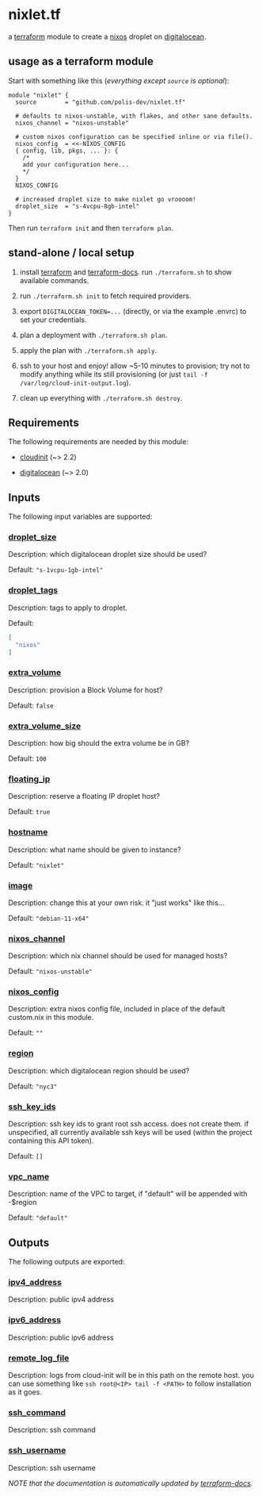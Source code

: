 # nixlet.tf

[terraform-docs]: https://terraform-docs.io
[terraform]: https://terraform.io
[digitalocean]: https://digitalocean.com
[nixos]: https://nixos.org

a [terraform] module to create a [nixos] droplet on [digitalocean].

## usage as a terraform module

Start with something like this (_everything except `source` is optional_):

```hcl
module "nixlet" {
  source        = "github.com/polis-dev/nixlet.tf"

  # defaults to nixos-unstable, with flakes, and other sane defaults.
  nixos_channel = "nixos-unstable"

  # custom nixos configuration can be specified inline or via file().
  nixos_config  = <<-NIXOS_CONFIG
  { config, lib, pkgs, ... }: {
    /*
    add your configuration here...
    */
  }
  NIXOS_CONFIG

  # increased droplet size to make nixlet go vroooom!
  droplet_size  = "s-4vcpu-8gb-intel"
}
```

Then run `terraform init` and then `terraform plan`.

## stand-alone / local setup

1. install [terraform] and [terraform-docs]. run `./terraform.sh` to show available commands.

2. run `./terraform.sh init` to fetch required providers.

3. export `DIGITALOCEAN_TOKEN=...` (directly, or via the example .envrc) to set your credentials.

4. plan a deployment with `./terraform.sh plan`.

5. apply the plan with `./terraform.sh apply`.

6. ssh to your host and enjoy! allow ~5-10 minutes to provision; try not to modify anything while its still provisioning (or just `tail -f /var/log/cloud-init-output.log`).

7. clean up everything with `./terraform.sh destroy`.

<!-- BEGIN_TF_DOCS -->
## Requirements

The following requirements are needed by this module:

- <a name="requirement_cloudinit"></a> [cloudinit](#requirement\_cloudinit) (~> 2.2)

- <a name="requirement_digitalocean"></a> [digitalocean](#requirement\_digitalocean) (~> 2.0)

## Inputs

The following input variables are supported:

### <a name="input_droplet_size"></a> [droplet\_size](#input\_droplet\_size)

Description: which digitalocean droplet size should be used?

Default: `"s-1vcpu-1gb-intel"`

### <a name="input_droplet_tags"></a> [droplet\_tags](#input\_droplet\_tags)

Description: tags to apply to droplet.

Default:

```json
[
  "nixos"
]
```

### <a name="input_extra_volume"></a> [extra\_volume](#input\_extra\_volume)

Description: provision a Block Volume for host?

Default: `false`

### <a name="input_extra_volume_size"></a> [extra\_volume\_size](#input\_extra\_volume\_size)

Description: how big should the extra volume be in GB?

Default: `100`

### <a name="input_floating_ip"></a> [floating\_ip](#input\_floating\_ip)

Description: reserve a floating IP droplet host?

Default: `true`

### <a name="input_hostname"></a> [hostname](#input\_hostname)

Description: what name should be given to instance?

Default: `"nixlet"`

### <a name="input_image"></a> [image](#input\_image)

Description: change this at your own risk. it "just works" like this...

Default: `"debian-11-x64"`

### <a name="input_nixos_channel"></a> [nixos\_channel](#input\_nixos\_channel)

Description: which nix channel should be used for managed hosts?

Default: `"nixos-unstable"`

### <a name="input_nixos_config"></a> [nixos\_config](#input\_nixos\_config)

Description: extra nixos config file, included in place of the default custom.nix in this module.

Default: `""`

### <a name="input_region"></a> [region](#input\_region)

Description: which digitalocean region should be used?

Default: `"nyc3"`

### <a name="input_ssh_key_ids"></a> [ssh\_key\_ids](#input\_ssh\_key\_ids)

Description: ssh key ids to grant root ssh access. does not create them. if unspecified, all currently available ssh keys will be used (within the  project containing this API token).

Default: `[]`

### <a name="input_vpc_name"></a> [vpc\_name](#input\_vpc\_name)

Description: name of the VPC to target, if "default" will be appended with -$region

Default: `"default"`

## Outputs

The following outputs are exported:

### <a name="output_ipv4_address"></a> [ipv4\_address](#output\_ipv4\_address)

Description: public ipv4 address

### <a name="output_ipv6_address"></a> [ipv6\_address](#output\_ipv6\_address)

Description: public ipv6 address

### <a name="output_remote_log_file"></a> [remote\_log\_file](#output\_remote\_log\_file)

Description: logs from cloud-init will be in this path on the remote host. you can use something like `ssh root@<IP> tail -f <PATH>` to follow installation as it goes.

### <a name="output_ssh_command"></a> [ssh\_command](#output\_ssh\_command)

Description: ssh command

### <a name="output_ssh_username"></a> [ssh\_username](#output\_ssh\_username)

Description: ssh username
<!-- END_TF_DOCS -->

_NOTE that the documentation is automatically updated by [terraform-docs]._
